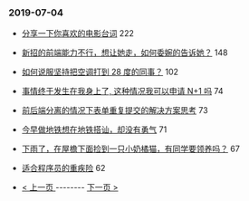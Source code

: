 ### 2019-07-04 
- [分享一下你喜欢的电影台词](https://www.v2ex.com/t/579910) 222
- [新招的前端能力不行，想让她走，如何委婉的告诉她？](https://www.v2ex.com/t/579919) 148
- [如何说服坚持把空调打到 28 度的同事？](https://www.v2ex.com/t/579959) 102
- [事情终于发生在我身上了, 这种情况我可以申请 N+1 吗](https://www.v2ex.com/t/579930) 74
- [前后端分离的情况下表单重复提交的解决方案思考](https://www.v2ex.com/t/579765) 73
- [今早做地铁想在地铁搭讪，却没有勇气](https://www.v2ex.com/t/579923) 71
- [下雨了，在屋檐下面捡到一只小奶橘猫，有同学要领养吗？](https://www.v2ex.com/t/579833) 67
- [适合程序员的重疾险](https://www.v2ex.com/t/579973) 62 

- [ < 上一页 ](https://github.com/able8/v2ex-hot-record/blob/master/2019-07-03.md) -------- [ 下一页 > ](https://github.com/able8/v2ex-hot-record/blob/master/2019-07-05.md)